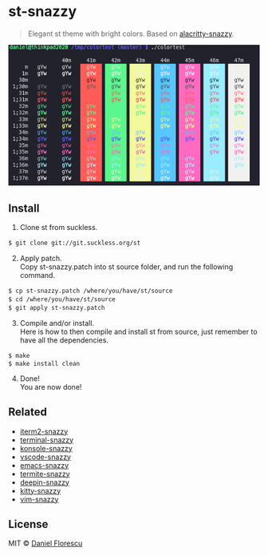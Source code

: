 # st-snazzy

> Elegant st theme with bright colors. Based on [alacritty-snazzy](https://github.com/alebelcor/alacritty-snazzy).

![screenshot of terminal](screenshot.png)

## Install
1. Clone st from suckless. <br/>
```sh
$ git clone git://git.suckless.org/st
```
2. Apply patch. <br/>
Copy st-snazzy.patch into st source folder, and run the following command.
```sh
$ cp st-snazzy.patch /where/you/have/st/source
$ cd /where/you/have/st/source
$ git apply st-snazzy.patch
```
3. Compile and/or install. <br/>
Here is how to then compile and install st from source, just remember to have all the dependencies.
```
$ make
$ make install clean
```
4. Done! <br/>
You are now done!

## Related
- [iterm2-snazzy](https://github.com/sindresorhus/iterm2-snazzy)
- [terminal-snazzy](https://github.com/sindresorhus/terminal-snazzy)
- [konsole-snazzy](https://github.com/miedzinski/konsole-snazzy)
- [vscode-snazzy](https://github.com/Tyriar/vscode-snazzy)
- [emacs-snazzy](https://github.com/weijiangan/emacs-snazzy)
- [termite-snazzy](https://github.com/kbobrowski/termite-snazzy)
- [deepin-snazzy](https://github.com/xxczaki/deepin-snazzy)
- [kitty-snazzy](https://github.com/connorholyday/kitty-snazzy)
- [vim-snazzy](https://github.com/connorholyday/vim-snazzy)

## License
MIT © [Daniel Florescu](190405.xyz)
